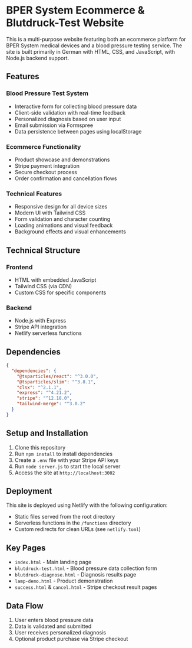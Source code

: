 # BPER System Ecommerce & Blutdruck-Test Website

This is a multi-purpose website featuring both an ecommerce platform for BPER System medical devices and a blood pressure testing service. The site is built primarily in German with HTML, CSS, and JavaScript, with Node.js backend support.

## Features

### Blood Pressure Test System

- Interactive form for collecting blood pressure data
- Client-side validation with real-time feedback
- Personalized diagnosis based on user input
- Email submission via Formspree
- Data persistence between pages using localStorage

### Ecommerce Functionality

- Product showcase and demonstrations
- Stripe payment integration
- Secure checkout process
- Order confirmation and cancellation flows

### Technical Features

- Responsive design for all device sizes
- Modern UI with Tailwind CSS
- Form validation and character counting
- Loading animations and visual feedback
- Background effects and visual enhancements

## Technical Structure

### Frontend

- HTML with embedded JavaScript
- Tailwind CSS (via CDN)
- Custom CSS for specific components

### Backend

- Node.js with Express
- Stripe API integration
- Netlify serverless functions

## Dependencies

```json
{
  "dependencies": {
    "@tsparticles/react": "^3.0.0",
    "@tsparticles/slim": "^3.8.1",
    "clsx": "^2.1.1",
    "express": "^4.21.2",
    "stripe": "^12.18.0",
    "tailwind-merge": "^3.0.2"
  }
}
```

## Setup and Installation

1. Clone this repository
2. Run `npm install` to install dependencies
3. Create a `.env` file with your Stripe API keys
4. Run `node server.js` to start the local server
5. Access the site at `http://localhost:3002`

## Deployment

This site is deployed using Netlify with the following configuration:

- Static files served from the root directory
- Serverless functions in the `/functions` directory
- Custom redirects for clean URLs (see `netlify.toml`)

## Key Pages

- `index.html` - Main landing page
- `blutdruck-test.html` - Blood pressure data collection form
- `blutdruck-diagnose.html` - Diagnosis results page
- `lamp-demo.html` - Product demonstration
- `success.html` & `cancel.html` - Stripe checkout result pages

## Data Flow

1. User enters blood pressure data
2. Data is validated and submitted
3. User receives personalized diagnosis
4. Optional product purchase via Stripe checkout
